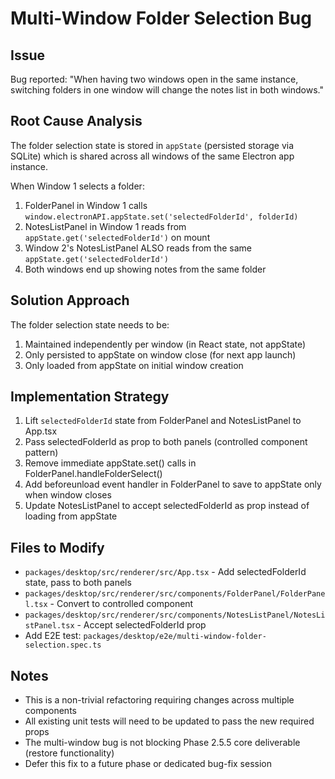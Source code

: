 # Multi-Window Folder Selection Bug

## Issue
Bug reported: "When having two windows open in the same instance, switching folders in one window will change the notes list in both windows."

## Root Cause Analysis
The folder selection state is stored in `appState` (persisted storage via SQLite) which is shared across all windows of the same Electron app instance.

When Window 1 selects a folder:
1. FolderPanel in Window 1 calls `window.electronAPI.appState.set('selectedFolderId', folderId)`
2. NotesListPanel in Window 1 reads from `appState.get('selectedFolderId')` on mount
3. Window 2's NotesListPanel ALSO reads from the same `appState.get('selectedFolderId')`
4. Both windows end up showing notes from the same folder

## Solution Approach
The folder selection state needs to be:
1. Maintained independently per window (in React state, not appState)
2. Only persisted to appState on window close (for next app launch)
3. Only loaded from appState on initial window creation

## Implementation Strategy
1. Lift `selectedFolderId` state from FolderPanel and NotesListPanel to App.tsx
2. Pass selectedFolderId as prop to both panels (controlled component pattern)
3. Remove immediate appState.set() calls in FolderPanel.handleFolderSelect()
4. Add beforeunload event handler in FolderPanel to save to appState only when window closes
5. Update NotesListPanel to accept selectedFolderId as prop instead of loading from appState

## Files to Modify
- `packages/desktop/src/renderer/src/App.tsx` - Add selectedFolderId state, pass to both panels
- `packages/desktop/src/renderer/src/components/FolderPanel/FolderPanel.tsx` - Convert to controlled component
- `packages/desktop/src/renderer/src/components/NotesListPanel/NotesListPanel.tsx` - Accept selectedFolderId prop
- Add E2E test: `packages/desktop/e2e/multi-window-folder-selection.spec.ts`

## Notes
- This is a non-trivial refactoring requiring changes across multiple components
- All existing unit tests will need to be updated to pass the new required props
- The multi-window bug is not blocking Phase 2.5.5 core deliverable (restore functionality)
- Defer this fix to a future phase or dedicated bug-fix session
